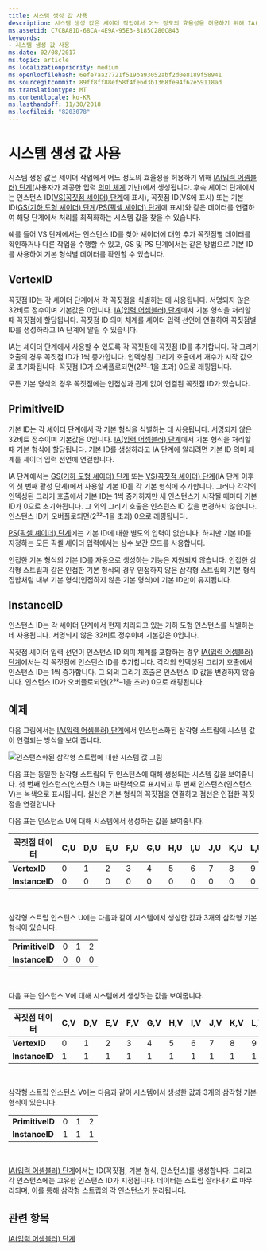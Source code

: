 ```yaml
---
title: 시스템 생성 값 사용
description: 시스템 생성 값은 셰이더 작업에서 어느 정도의 효율성을 허용하기 위해 IA(입력 어셈블러) 단계(사용자가 제공한 입력 의미 체계 기반)에서 생성됩니다.
ms.assetid: C7CBA81D-68CA-4E9A-95E3-8185C280C843
keywords:
- 시스템 생성 값 사용
ms.date: 02/08/2017
ms.topic: article
ms.localizationpriority: medium
ms.openlocfilehash: 6efe7aa27721f519ba93052abf2d0e8189f58941
ms.sourcegitcommit: 89ff8ff88ef58f4fe6d3b1368fe94f62e59118ad
ms.translationtype: MT
ms.contentlocale: ko-KR
ms.lasthandoff: 11/30/2018
ms.locfileid: "8203078"
---
```

# <a name="span-iddirect3dconceptsusingsystem-generatedvaluesspanusing-system-generated-values"></a><span id="direct3dconcepts.using_system-generated_values"></span>시스템 생성 값 사용


시스템 생성 값은 셰이더 작업에서 어느 정도의 효율성을 허용하기 위해 [IA(입력 어셈블러) 단계](input-assembler-stage--ia-.md)(사용자가 제공한 입력 [의미 체계](https://msdn.microsoft.com/library/windows/desktop/bb509647) 기반)에서 생성됩니다. 후속 셰이더 단계에서는 인스턴스 ID([VS(꼭짓점 셰이더) 단계](vertex-shader-stage--vs-.md)에 표시), 꼭짓점 ID(VS에 표시) 또는 기본 ID([GS(기하 도형 셰이더) 단계](geometry-shader-stage--gs-.md)/[PS(픽셀 셰이더) 단계](pixel-shader-stage--ps-.md)에 표시)와 같은 데이터를 연결하여 해당 단계에서 처리를 최적화하는 시스템 값을 찾을 수 있습니다.

예를 들어 VS 단계에서는 인스턴스 ID를 찾아 셰이더에 대한 추가 꼭짓점별 데이터를 확인하거나 다른 작업을 수행할 수 있고, GS 및 PS 단계에서는 같은 방법으로 기본 ID를 사용하여 기본 형식별 데이터를 확인할 수 있습니다.

## <a name="span-idvertexidspanspan-idvertexidspanspan-idvertexidspanvertexid"></a><span id="VertexID"></span><span id="vertexid"></span><span id="VERTEXID"></span>VertexID


꼭짓점 ID는 각 셰이더 단계에서 각 꼭짓점을 식별하는 데 사용됩니다. 서명되지 않은 32비트 정수이며 기본값은 0입니다. [IA(입력 어셈블러) 단계](input-assembler-stage--ia-.md)에서 기본 형식을 처리할 때 꼭짓점에 할당됩니다. 꼭짓점 ID 의미 체계를 셰이더 입력 선언에 연결하여 꼭짓점별 ID를 생성하라고 IA 단계에 알릴 수 있습니다.

IA는 셰이더 단계에서 사용할 수 있도록 각 꼭짓점에 꼭짓점 ID를 추가합니다. 각 그리기 호출의 경우 꼭짓점 ID가 1씩 증가합니다. 인덱싱된 그리기 호출에서 개수가 시작 값으로 초기화됩니다. 꼭짓점 ID가 오버플로되면(2³²–1을 초과) 0으로 래핑됩니다.

모든 기본 형식의 경우 꼭짓점에는 인접성과 관계 없이 연결된 꼭짓점 ID가 있습니다.

## <a name="span-idprimitiveidspanspan-idprimitiveidspanspan-idprimitiveidspanprimitiveid"></a><span id="PrimitiveID"></span><span id="primitiveid"></span><span id="PRIMITIVEID"></span>PrimitiveID


기본 ID는 각 셰이더 단계에서 각 기본 형식을 식별하는 데 사용됩니다. 서명되지 않은 32비트 정수이며 기본값은 0입니다. [IA(입력 어셈블러) 단계](input-assembler-stage--ia-.md)에서 기본 형식을 처리할 때 기본 형식에 할당됩니다. 기본 ID를 생성하라고 IA 단계에 알리려면 기본 ID 의미 체계를 셰이더 입력 선언에 연결합니다.

IA 단계에서는 [GS(기하 도형 셰이더) 단계](geometry-shader-stage--gs-.md) 또는 [VS(꼭짓점 셰이더) 단계](vertex-shader-stage--vs-.md)(IA 단계 이후의 첫 번째 활성 단계)에서 사용할 기본 ID를 각 기본 형식에 추가합니다. 그러나 각각의 인덱싱된 그리기 호출에서 기본 ID는 1씩 증가하지만 새 인스턴스가 시작될 때마다 기본 ID가 0으로 초기화됩니다. 그 외의 그리기 호출은 인스턴스 ID 값을 변경하지 않습니다. 인스턴스 ID가 오버플로되면(2³²–1을 초과) 0으로 래핑됩니다.

[PS(픽셀 셰이더) 단계](pixel-shader-stage--ps-.md)에는 기본 ID에 대한 별도의 입력이 없습니다. 하지만 기본 ID를 지정하는 모든 픽셀 셰이더 입력에서는 상수 보간 모드를 사용합니다.

인접한 기본 형식의 기본 ID를 자동으로 생성하는 기능은 지원되지 않습니다. 인접한 삼각형 스트립과 같은 인접한 기본 형식의 경우 인접하지 않은 삼각형 스트립의 기본 형식 집합처럼 내부 기본 형식(인접하지 않은 기본 형식)에 기본 ID만이 유지됩니다.

## <a name="span-idinstanceidspanspan-idinstanceidspanspan-idinstanceidspaninstanceid"></a><span id="InstanceID"></span><span id="instanceid"></span><span id="INSTANCEID"></span>InstanceID


인스턴스 ID는 각 셰이더 단계에서 현재 처리되고 있는 기하 도형 인스턴스를 식별하는 데 사용됩니다. 서명되지 않은 32비트 정수이며 기본값은 0입니다.

꼭짓점 셰이더 입력 선언이 인스턴스 ID 의미 체계를 포함하는 경우 [IA(입력 어셈블러) 단계](input-assembler-stage--ia-.md)에서는 각 꼭짓점에 인스턴스 ID를 추가합니다. 각각의 인덱싱된 그리기 호출에서 인스턴스 ID는 1씩 증가합니다. 그 외의 그리기 호출은 인스턴스 ID 값을 변경하지 않습니다. 인스턴스 ID가 오버플로되면(2³²–1을 초과) 0으로 래핑됩니다.

## <a name="span-idexamplespanspan-idexamplespanspan-idexamplespanexample"></a><span id="Example"></span><span id="example"></span><span id="EXAMPLE"></span>예제


다음 그림에서는 [IA(입력 어셈블러) 단계](input-assembler-stage--ia-.md)에서 인스턴스화된 삼각형 스트립에 시스템 값이 연결되는 방식을 보여 줍니다.

![인스턴스화된 삼각형 스트립에 대한 시스템 값 그림](images/d3d10-ia-example.png)

다음 표는 동일한 삼각형 스트립의 두 인스턴스에 대해 생성되는 시스템 값을 보여줍니다. 첫 번째 인스턴스(인스턴스 U)는 파란색으로 표시되고 두 번째 인스턴스(인스턴스 V)는 녹색으로 표시됩니다. 실선은 기본 형식의 꼭짓점을 연결하고 점선은 인접한 꼭짓점을 연결합니다.

다음 표는 인스턴스 U에 대해 시스템에서 생성하는 값을 보여줍니다.

| 꼭짓점 데이터    | C,U | D,U | E,U | F,U | G,U | H,U | I,U | J,U | K,U | L,U |
|----------------|-----|-----|-----|-----|-----|-----|-----|-----|-----|-----|
| **VertexID**   | 0   | 1   | 2   | 3   | 4   | 5   | 6   | 7   | 8   | 9   |
| **InstanceID** | 0   | 0   | 0   | 0   | 0   | 0   | 0   | 0   | 0   | 0   |

 

삼각형 스트립 인스턴스 U에는 다음과 같이 시스템에서 생성한 값과 3개의 삼각형 기본 형식이 있습니다.

|                 |     |     |     |
|-----------------|-----|-----|-----|
| **PrimitiveID** | 0   | 1   | 2   |
| **InstanceID**  | 0   | 0   | 0   |

 

다음 표는 인스턴스 V에 대해 시스템에서 생성하는 값을 보여줍니다.

| 꼭짓점 데이터    | C,V | D,V | E,V | F,V | G,V | H,V | I,V | J,V | K,V | L,V |
|----------------|-----|-----|-----|-----|-----|-----|-----|-----|-----|-----|
| **VertexID**   | 0   | 1   | 2   | 3   | 4   | 5   | 6   | 7   | 8   | 9   |
| **InstanceID** | 1   | 1   | 1   | 1   | 1   | 1   | 1   | 1   | 1   | 1   |

 

삼각형 스트립 인스턴스 V에는 다음과 같이 시스템에서 생성한 값과 3개의 삼각형 기본 형식이 있습니다.

|                 |     |     |     |
|-----------------|-----|-----|-----|
| **PrimitiveID** | 0   | 1   | 2   |
| **InstanceID**  | 1   | 1   | 1   |

 

[IA(입력 어셈블러) 단계](input-assembler-stage--ia-.md)에서는 ID(꼭짓점, 기본 형식, 인스턴스)를 생성합니다. 그리고 각 인스턴스에는 고유한 인스턴스 ID가 지정됩니다. 데이터는 스트립 잘라내기로 마무리되며, 이를 통해 삼각형 스트립의 각 인스턴스가 분리됩니다.

## <a name="span-idrelated-topicsspanrelated-topics"></a><span id="related-topics"></span>관련 항목


[IA(입력 어셈블러) 단계](input-assembler-stage--ia-.md)

 

 




